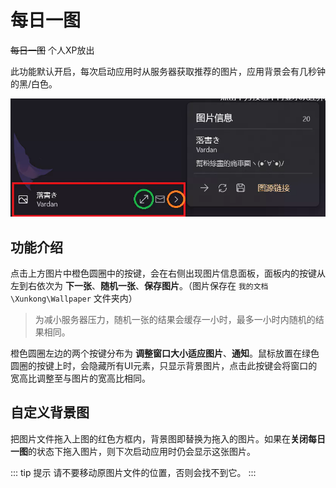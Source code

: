 # 每日一图

~~每日一图~~ 个人XP放出

此功能默认开启，每次启动应用时从服务器获取推荐的图片，应用背景会有几秒钟的黑/白色。

![image-20220406192356759](./img/image-20220406192356759.webp)

## 功能介绍

点击上方图片中橙色圆圈中的按键，会在右侧出现图片信息面板，面板内的按键从左到右依次为 **下一张**、**随机一张**、**保存图片**。（图片保存在 `我的文档\Xunkong\Wallpaper` 文件夹内）

> 为减小服务器压力，随机一张的结果会缓存一小时，最多一小时内随机的结果相同。

橙色圆圈左边的两个按键分布为 **调整窗口大小适应图片**、**通知**。鼠标放置在绿色圆圈的按键上时，会隐藏所有UI元素，只显示背景图片，点击此按键会将窗口的宽高比调整至与图片的宽高比相同。

## 自定义背景图

把图片文件拖入上图的红色方框内，背景图即替换为拖入的图片。如果在**关闭每日一图**的状态下拖入图片，则下次启动应用时仍会显示这张图片。

::: tip 提示
请不要移动原图片文件的位置，否则会找不到它。
:::
